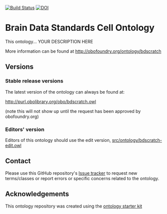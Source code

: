 [![Build Status](https://travis-ci.org/obophenotype/bdscratch.svg?branch=master)](https://travis-ci.org/obophenotype/bdscratch)
[![DOI](https://zenodo.org/badge/13996/obophenotype/bdscratch.svg)](https://zenodo.org/badge/latestdoi/13996/obophenotype/bdscratch)

# Brain Data Standards Cell Ontology

This ontology... YOUR DESCRIPTION HERE

More information can be found at http://obofoundry.org/ontology/bdscratch

## Versions

### Stable release versions

The latest version of the ontology can always be found at:

http://purl.obolibrary.org/obo/bdscratch.owl

(note this will not show up until the request has been approved by obofoundry.org)

### Editors' version

Editors of this ontology should use the edit version, [src/ontology/bdscratch-edit.owl](src/ontology/bdscratch-edit.owl)

## Contact

Please use this GitHub repository's [Issue tracker](https://github.com/obophenotype/bdscratch/issues) to request new terms/classes or report errors or specific concerns related to the ontology.

## Acknowledgements

This ontology repository was created using the [ontology starter kit](https://github.com/INCATools/ontology-starter-kit)